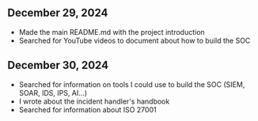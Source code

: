 ## December 29, 2024
- Made the main README.md with the project introduction
- Searched for YouTube videos to document about how to build the SOC

## December 30, 2024
- Searched for information on tools I could use to build the SOC (SIEM, SOAR, IDS, IPS, AI...)
- I wrote about the incident handler's handbook
- Searched for information about ISO 27001
